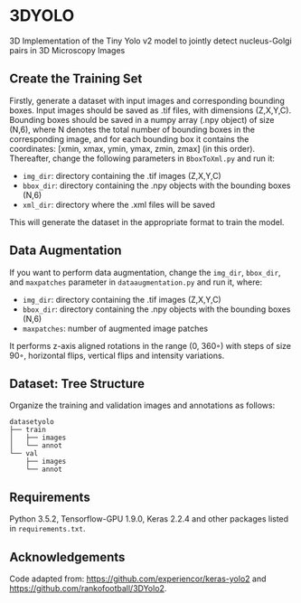 # 3DYOLO
3D Implementation of the Tiny Yolo v2 model to jointly detect nucleus-Golgi pairs in 3D Microscopy Images

## Create the Training Set
Firstly, generate a dataset with input images and corresponding bounding boxes. Input images should be saved as .tif files, with dimensions (Z,X,Y,C). Bounding boxes should be saved in a numpy array (.npy object) of size (N,6), where N denotes the total number of bounding boxes in the corresponding image, and for each bounding box it contains the coordinates: [xmin, xmax, ymin, ymax, zmin, zmax] (in this order).
Thereafter, change the following parameters in `BboxToXml.py` and run it:

* `img_dir`: directory containing the .tif images (Z,X,Y,C)
* `bbox_dir`: directory containing the .npy objects with the bounding boxes (N,6) 
* `xml_dir`: directory where the .xml files will be saved

This will generate the dataset in the appropriate format to train the model.

## Data Augmentation
If you want to perform data augmentation, change the `img_dir`, `bbox_dir`, and `maxpatches` parameter in `dataaugmentation.py` and run it, where: 

* `img_dir`: directory containing the .tif images (Z,X,Y,C)
* `bbox_dir`: directory containing the .npy objects with the bounding boxes (N,6) 
* `maxpatches`: number of augmented image patches

It performs z-axis aligned rotations in the range (0, 360◦) with steps of size 90◦, horizontal flips, vertical flips and intensity variations.

## Dataset: Tree Structure
Organize the training and validation images and annotations as follows: 

```
datasetyolo
├── train
│   ├── images
│   └── annot
└── val
    ├── images
    └── annot
```


## Requirements

Python 3.5.2, Tensorflow-GPU 1.9.0, Keras 2.2.4 and other packages listed in `requirements.txt`.

## Acknowledgements
Code adapted from: https://github.com/experiencor/keras-yolo2 and https://github.com/rankofootball/3DYolo2.

